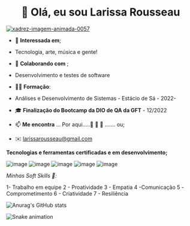 










  <h1 align="center"> 👋 Olá, eu sou Larissa Rousseau  </h1> 
  
  <a href="https://www.imagensanimadas.com/cat-xadrez-613.htm"><img src="https://www.imagensanimadas.com/data/media/613/xadrez-imagem-animada-0057.gif" border="0" alt="xadrez-imagem-animada-0057" /></a>












- 👀 **Interessada em**; 
- Tecnologia, arte, música e gente!
- 💞️ **Colaborando com** ; 
- Desenvolvimento e testes de software
- 👩‍🎓 **Formação**: 
- Análises e Desenvolvimento de Sistemas - Estácio de Sá - 2022-
- 🎓 **Finalização do Bootcamp da DIO de QA da GFT** - 12/2022
- 📫 **Me encontra** ... Por aqui.....👣 👣 👣 ....... ou;

- ✉️ larissarousseau@gmail.com

 
**Tecnologias e ferramentas certificadas e em desenvolvimento;**

![image](https://user-images.githubusercontent.com/98029687/208180491-a9a3ab73-82b9-48d4-a970-0d0abc91fb93.png)
![image](https://user-images.githubusercontent.com/98029687/208181219-88ae7b1f-8b6f-4479-a23f-094b54da9c65.png)
![image](https://user-images.githubusercontent.com/98029687/208180836-4476c0e9-86ce-47d6-9de6-1b8632f0e714.png)
![image](https://user-images.githubusercontent.com/98029687/208180887-dcb8ba04-aa3c-44c9-9ea6-87286951e0ef.png)
![image](https://user-images.githubusercontent.com/98029687/208180911-704ef217-b589-4874-a460-ede2388e33e9.png)


*Minhas Soft Skills 💞️:* 


1- Trabalho em equipe 2 - Proatividade 3 - Empatia  4 -Comunicação 5 -Comprometimento 6 - Criatividade 7 - Resiliência


![Anurag's GitHub stats](https://github-readme-stats.vercel.app/api?username=LRM88&show_icons=true&theme=dracula)

![Snake animation](https://github.com/LRM88/LRM88/blob/output/github-contribution-grid-snake.svg)




            
          


          
 


            
            
         
            
  






<!---
LRM88/LRM88 is a ✨ special ✨ repository because its `README.md` (this file) appears on your GitHub profile.
You can click the Preview link to take a look at your changes.
--->
